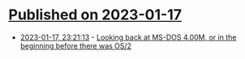 # [Published on 2023-01-17](index.md)

* [2023-01-17, 23:21:13](https://lobste.rs/s/qdtnjl/looking_back_at_ms_dos_4_00m_beginning) - [Looking back at MS-DOS 4.00M, or in the beginning before there was OS/2](https://virtuallyfun.com/2023/01/17/looking-back-at-ms-dos-4-00m-or-in-the-beginning-before-there-was-os-2/)
